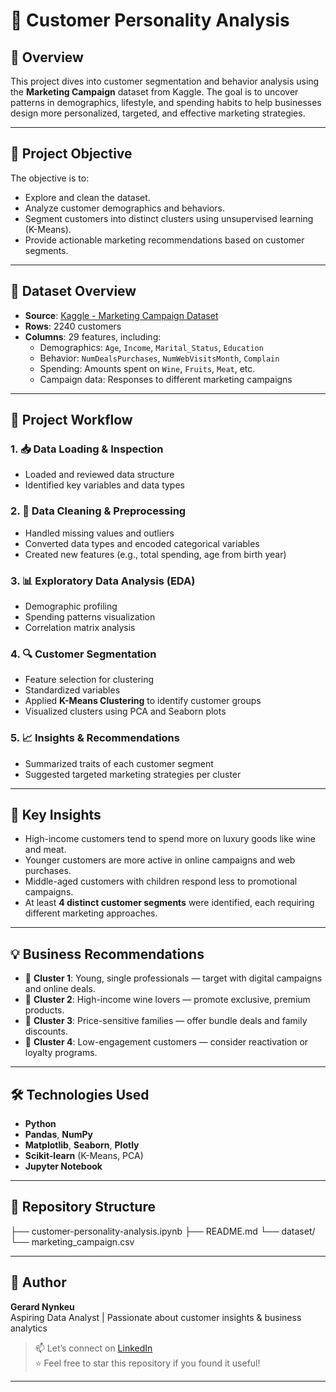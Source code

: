 # 🧠 Customer Personality Analysis

## 📌 Overview

This project dives into customer segmentation and behavior analysis using the **Marketing Campaign** dataset from Kaggle. The goal is to uncover patterns in demographics, lifestyle, and spending habits to help businesses design more personalized, targeted, and effective marketing strategies.

---

## 🎯 Project Objective

The objective is to:
- Explore and clean the dataset.
- Analyze customer demographics and behaviors.
- Segment customers into distinct clusters using unsupervised learning (K-Means).
- Provide actionable marketing recommendations based on customer segments.

---

## 📁 Dataset Overview

- **Source**: [Kaggle - Marketing Campaign Dataset](https://www.kaggle.com/datasets/imakash3011/customer-personality-analysis)
- **Rows**: 2240 customers
- **Columns**: 29 features, including:
  - Demographics: `Age`, `Income`, `Marital_Status`, `Education`
  - Behavior: `NumDealsPurchases`, `NumWebVisitsMonth`, `Complain`
  - Spending: Amounts spent on `Wine`, `Fruits`, `Meat`, etc.
  - Campaign data: Responses to different marketing campaigns

---

## 🧪 Project Workflow

### 1. 📥 Data Loading & Inspection
- Loaded and reviewed data structure
- Identified key variables and data types

### 2. 🧹 Data Cleaning & Preprocessing
- Handled missing values and outliers
- Converted data types and encoded categorical variables
- Created new features (e.g., total spending, age from birth year)

### 3. 📊 Exploratory Data Analysis (EDA)
- Demographic profiling
- Spending patterns visualization
- Correlation matrix analysis

### 4. 🔍 Customer Segmentation
- Feature selection for clustering
- Standardized variables
- Applied **K-Means Clustering** to identify customer groups
- Visualized clusters using PCA and Seaborn plots

### 5. 📈 Insights & Recommendations
- Summarized traits of each customer segment
- Suggested targeted marketing strategies per cluster

---

## 📌 Key Insights

- High-income customers tend to spend more on luxury goods like wine and meat.
- Younger customers are more active in online campaigns and web purchases.
- Middle-aged customers with children respond less to promotional campaigns.
- At least **4 distinct customer segments** were identified, each requiring different marketing approaches.

---

## 💡 Business Recommendations

- 🎯 **Cluster 1**: Young, single professionals — target with digital campaigns and online deals.
- 🍷 **Cluster 2**: High-income wine lovers — promote exclusive, premium products.
- 🧺 **Cluster 3**: Price-sensitive families — offer bundle deals and family discounts.
- 🔄 **Cluster 4**: Low-engagement customers — consider reactivation or loyalty programs.

---

## 🛠️ Technologies Used

- **Python**
- **Pandas**, **NumPy**
- **Matplotlib**, **Seaborn**, **Plotly**
- **Scikit-learn** (K-Means, PCA)
- **Jupyter Notebook**

---

## 📂 Repository Structure

├── customer-personality-analysis.ipynb
├── README.md
└── dataset/
└── marketing_campaign.csv

---

## 👤 Author

**Gerard Nynkeu**  
Aspiring Data Analyst | Passionate about customer insights & business analytics

> 📫 Let’s connect on [LinkedIn](https://www.linkedin.com/in/gerard-nynkeu-njike-63282a327/)  
> ⭐ Feel free to star this repository if you found it useful!

---
